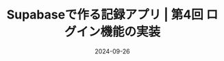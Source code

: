 ---
title: Supabaseで作る記録アプリ | 第4回 ログイン機能の実装
at: CodeGrid
date: 2024-09-26
type: writing
draft: false
link: https://www.codegrid.net/articles/2024-supabase-4/
---